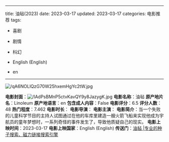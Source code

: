 
---
title: 油毡(2023)
date: 2023-03-17
updated: 2023-03-17
categories: 电影推荐
tags:

- 喜剧
- 剧情
- 科幻

- English (English)
- en
---

<img src="https://image.tmdb.org/t/p/original/qA6NOLlQzG70W25hxemHgYc2tW.jpg" alt="/qA6NOLlQzG70W25hxemHgYc2tW.jpg" title="/qA6NOLlQzG70W25hxemHgYc2tW.jpg">

**电影封面**：<img src="https://image.tmdb.org/t/p/w200/lAdPsBMnP5ctvKavQY9y8JazygK.jpg" alt="/lAdPsBMnP5ctvKavQY9y8JazygK.jpg" title="/lAdPsBMnP5ctvKavQY9y8JazygK.jpg">
**电影名称**：油毡
**原产地片名**：Linoleum
**原产地语言**：en
**包含成人内容**：False
**电影评分**：6.5
**评分人数**：48
**热门程度**：7.462
**电影时长**：
**电影导演**：
**电影主演**：
**电影简介**：当一个失败的儿童科学节目的主持人试图通过在他的车库里建造一艘火箭飞船来实现他成为宇航员的童年梦想时，一系列奇怪的事件发生了，导致他质疑自己的现实。
**电影上映时间**：2023-03-17
**电影上映国家**：English (English)
**传送门**：[油毡 |专业的种子搜索、磁力链接搜索引擎](https://movie.amd794.com:2083/?search=Linoleum&ordering=&mode=match_phrase&page_size=10&page=1)


